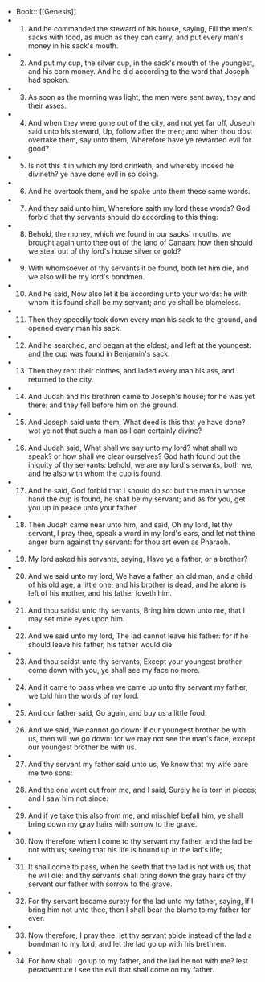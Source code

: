 - Book:: [[Genesis]]
- 1. And he commanded the steward of his house, saying, Fill the men's sacks with food, as much as they can carry, and put every man's money in his sack's mouth.
- 2. And put my cup, the silver cup, in the sack's mouth of the youngest, and his corn money. And he did according to the word that Joseph had spoken.
- 3. As soon as the morning was light, the men were sent away, they and their asses.
- 4. And when they were gone out of the city, and not yet far off, Joseph said unto his steward, Up, follow after the men; and when thou dost overtake them, say unto them, Wherefore have ye rewarded evil for good?
- 5. Is not this it in which my lord drinketh, and whereby indeed he divineth? ye have done evil in so doing.
- 6. And he overtook them, and he spake unto them these same words.
- 7. And they said unto him, Wherefore saith my lord these words? God forbid that thy servants should do according to this thing:
- 8. Behold, the money, which we found in our sacks' mouths, we brought again unto thee out of the land of Canaan: how then should we steal out of thy lord's house silver or gold?
- 9. With whomsoever of thy servants it be found, both let him die, and we also will be my lord's bondmen.
- 10. And he said, Now also let it be according unto your words: he with whom it is found shall be my servant; and ye shall be blameless.
- 11. Then they speedily took down every man his sack to the ground, and opened every man his sack.
- 12. And he searched, and began at the eldest, and left at the youngest: and the cup was found in Benjamin's sack.
- 13. Then they rent their clothes, and laded every man his ass, and returned to the city.
- 14. And Judah and his brethren came to Joseph's house; for he was yet there: and they fell before him on the ground.
- 15. And Joseph said unto them, What deed is this that ye have done? wot ye not that such a man as I can certainly divine?
- 16. And Judah said, What shall we say unto my lord? what shall we speak? or how shall we clear ourselves? God hath found out the iniquity of thy servants: behold, we are my lord's servants, both we, and he also with whom the cup is found.
- 17. And he said, God forbid that I should do so: but the man in whose hand the cup is found, he shall be my servant; and as for you, get you up in peace unto your father.
- 18. Then Judah came near unto him, and said, Oh my lord, let thy servant, I pray thee, speak a word in my lord's ears, and let not thine anger burn against thy servant: for thou art even as Pharaoh.
- 19. My lord asked his servants, saying, Have ye a father, or a brother?
- 20. And we said unto my lord, We have a father, an old man, and a child of his old age, a little one; and his brother is dead, and he alone is left of his mother, and his father loveth him.
- 21. And thou saidst unto thy servants, Bring him down unto me, that I may set mine eyes upon him.
- 22. And we said unto my lord, The lad cannot leave his father: for if he should leave his father, his father would die.
- 23. And thou saidst unto thy servants, Except your youngest brother come down with you, ye shall see my face no more.
- 24. And it came to pass when we came up unto thy servant my father, we told him the words of my lord.
- 25. And our father said, Go again, and buy us a little food.
- 26. And we said, We cannot go down: if our youngest brother be with us, then will we go down: for we may not see the man's face, except our youngest brother be with us.
- 27. And thy servant my father said unto us, Ye know that my wife bare me two sons:
- 28. And the one went out from me, and I said, Surely he is torn in pieces; and I saw him not since:
- 29. And if ye take this also from me, and mischief befall him, ye shall bring down my gray hairs with sorrow to the grave.
- 30. Now therefore when I come to thy servant my father, and the lad be not with us; seeing that his life is bound up in the lad's life;
- 31. It shall come to pass, when he seeth that the lad is not with us, that he will die: and thy servants shall bring down the gray hairs of thy servant our father with sorrow to the grave.
- 32. For thy servant became surety for the lad unto my father, saying, If I bring him not unto thee, then I shall bear the blame to my father for ever.
- 33. Now therefore, I pray thee, let thy servant abide instead of the lad a bondman to my lord; and let the lad go up with his brethren.
- 34. For how shall I go up to my father, and the lad be not with me? lest peradventure I see the evil that shall come on my father.
